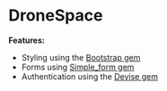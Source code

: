 # DroneSpace

**Features:**

- Styling using the [Bootstrap gem](https://github.com/twbs/bootstrap-rubygem/blob/master/README.md)
- Forms using [Simple_form gem](https://github.com/heartcombo/simple_form)
- Authentication using the [Devise gem](https://github.com/heartcombo/devise)
